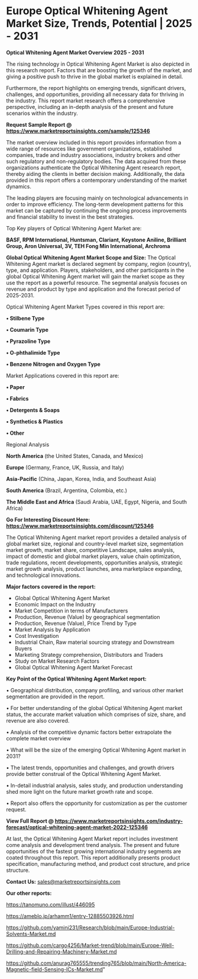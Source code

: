 # Europe Optical Whitening Agent Market Size, Trends, Potential | 2025 - 2031

<Strong> Optical Whitening Agent Market Overview 2025 - 2031</strong>

The rising technology in Optical Whitening Agent Market is also depicted in this research report. Factors that are boosting the growth of the market, and giving a positive push to thrive in the global market is explained in detail.

Furthermore, the report highlights on emerging trends, significant drivers, challenges, and opportunities, providing all necessary data for thriving in the industry. This report market research offers a comprehensive perspective, including an in-depth analysis of the present and future scenarios within the industry.

<strong>Request Sample Report @ <a href=https://www.marketreportsinsights.com/sample/125346>https://www.marketreportsinsights.com/sample/125346</a></strong>

The market overview included in this report provides information from a wide range of resources like government organizations, established companies, trade and industry associations, industry brokers and other such regulatory and non-regulatory bodies. The data acquired from these organizations authenticate the Optical Whitening Agent research report, thereby aiding the clients in better decision making. Additionally, the data provided in this report offers a contemporary understanding of the market dynamics.

The leading players are focusing mainly on technological advancements in order to improve efficiency. The long-term development patterns for this market can be captured by continuing the ongoing process improvements and financial stability to invest in the best strategies.

Top Key players of Optical Whitening Agent Market are:

<strong>BASF, RPM International, Huntsman, Clariant, Keystone Aniline, Brilliant Group, Aron Universal, 3V, TEH Fong Min International, Archroma</strong>

<strong><b>Global Optical Whitening Agent Market Scope and Size:</b></strong>
The Optical Whitening Agent market is declared segment by company, region (country), type, and application. Players, stakeholders, and other participants in the global Optical Whitening Agent market will gain the market scope as they use the report as a powerful resource. The segmental analysis focuses on revenue and product by type and application and the forecast period of 2025-2031.

Optical Whitening Agent Market Types covered in this report are:

<strong>• Stilbene Type

• Coumarin Type

• Pyrazoline Type

• O-phthalimide Type

• Benzene Nitrogen and Oxygen Type</strong>

Market Applications covered in this report are:

<strong>• Paper

• Fabrics

• Detergents & Soaps

• Synthetics & Plastics

• Other</strong> 

Regional Analysis

<strong>North America</strong> (the United States, Canada, and Mexico)

<strong>Europe</strong> (Germany, France, UK, Russia, and Italy)

<strong>Asia-Pacific</strong> (China, Japan, Korea, India, and Southeast Asia)

<strong>South America</strong> (Brazil, Argentina, Colombia, etc.)

<strong>The Middle East and Africa</strong> (Saudi Arabia, UAE, Egypt, Nigeria, and South Africa)

<strong>Go For Interesting Discount Here: <a href=https://www.marketreportsinsights.com/discount/125346>https://www.marketreportsinsights.com/discount/125346</a></strong>

The Optical Whitening Agent market report provides a detailed analysis of global market size, regional and country-level market size, segmentation market growth, market share, competitive Landscape, sales analysis, impact of domestic and global market players, value chain optimization, trade regulations, recent developments, opportunities analysis, strategic market growth analysis, product launches, area marketplace expanding, and technological innovations.

<strong><b>Major factors covered in the report:</b></strong>
<ul>
  <li>Global Optical Whitening Agent Market </li>
  <li>Economic Impact on the Industry</li>
  <li>Market Competition in terms of Manufacturers</li>
  <li>Production, Revenue (Value) by geographical segmentation</li>
  <li>Production, Revenue (Value), Price Trend by Type</li>
  <li>Market Analysis by Application</li>
  <li>Cost Investigation</li>
  <li>Industrial Chain, Raw material sourcing strategy and Downstream Buyers</li>
  <li>Marketing Strategy comprehension, Distributors and Traders</li>
  <li>Study on Market Research Factors</li>
  <li>Global Optical Whitening Agent Market Forecast</li>
</ul>

<strong><b>Key Point of the Optical Whitening Agent Market report:</b></strong>

• Geographical distribution, company profiling, and various other market segmentation are provided in the report.

• For better understanding of the global Optical Whitening Agent market status, the accurate market valuation which comprises of size, share, and revenue are also covered.

• Analysis of the competitive dynamic factors better extrapolate the complete market overview

• What will be the size of the emerging Optical Whitening Agent market in 2031?

• The latest trends, opportunities and challenges, and growth drivers provide better construal of the Optical Whitening Agent Market.

• In-detail industrial analysis, sales study, and production understanding shed more light on the future market growth rate and scope.

• Report also offers the opportunity for customization as per the customer request.

<strong><b>View Full Report @ <a href=https://www.marketreportsinsights.com/industry-forecast/optical-whitening-agent-market-2022-125346>https://www.marketreportsinsights.com/industry-forecast/optical-whitening-agent-market-2022-125346</a></b></strong>


At last, the Optical Whitening Agent Market report includes investment come analysis and development trend analysis. The present and future opportunities of the fastest growing international industry segments are coated throughout this report. This report additionally presents product specification, manufacturing method, and product cost structure, and price structure.

<strong>Contact Us:</strong>
sales@marketreportsinsights.com

<strong>Our other reports:</strong>

<a href=https://tanomuno.com/illust/446095>https://tanomuno.com/illust/446095</a>

<a href=https://ameblo.jp/arhamm1/entry-12885503926.html>https://ameblo.jp/arhamm1/entry-12885503926.html</a>

<a href=https://github.com/yamini231/Research/blob/main/Europe-Industrial-Solvents-Market.md>https://github.com/yamini231/Research/blob/main/Europe-Industrial-Solvents-Market.md</a>

<a href=https://github.com/cargo4256/Market-trend/blob/main/Europe-Well-Drilling-and-Repairing-Machinery-Market.md>https://github.com/cargo4256/Market-trend/blob/main/Europe-Well-Drilling-and-Repairing-Machinery-Market.md</a>

<a href=https://github.com/anurag765555/trending765/blob/main/North-America-Magnetic-field-Sensing-ICs-Market.md>https://github.com/anurag765555/trending765/blob/main/North-America-Magnetic-field-Sensing-ICs-Market.md</a>"
